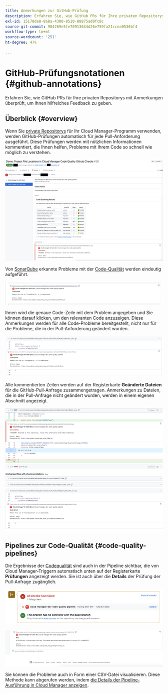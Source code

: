 ```yaml
---
title: Anmerkungen zur GitHub-Prüfung
description: Erfahren Sie, wie GitHub PRs für Ihre privaten Repositorys mit Anmerkungen überprüft, um Ihnen hilfreiches Feedback zu geben.
exl-id: 15178de8-8a8a-4300-8510-88875ad0fc8c
source-git-commit: 984269e5fe70913644d26e759fa21ccea0536bf4
workflow-type: tm+mt
source-wordcount: '251'
ht-degree: 47%

---
```



# GitHub-Prüfungsnotationen {#github-annotations}

Erfahren Sie, wie GitHub PRs für Ihre privaten Repositorys mit Anmerkungen überprüft, um Ihnen hilfreiches Feedback zu geben.

## Überblick {#overview}

Wenn Sie [private Repositorys](private-repositories.md) für Ihr Cloud Manager-Programm verwenden, werden GitHub-Prüfungen automatisch für jede Pull-Anforderung ausgeführt. Diese Prüfungen werden mit nützlichen Informationen kommentiert, die Ihnen helfen, Probleme mit Ihrem Code so schnell wie möglich zu verstehen.

![Beispiel für Anmerkungen zur GitHub-Prüfung](assets/github-check-annotations.png)

Von [SonarQube](/help/using/custom-code-quality-rules.md) erkannte Probleme mit der [Code-Qualität](/help/using/code-quality-testing.md) werden eindeutig aufgeführt.

![Beispiel für eine Anmerkung zu Code-Problemen](assets/github-check-annotations-example.png)

Ihnen wird die genaue Code-Zeile mit dem Problem angegeben und Sie können darauf klicken, um den relevanten Code anzuzeigen. Diese Anmerkungen werden für alle Code-Probleme bereitgestellt, nicht nur für die Probleme, die in der Pull-Anforderung geändert wurden.

![Beispiel für eine Anmerkung zu Code-Problemen](assets/github-check-annotations-example-code.png)

Alle kommentierten Zeilen werden auf der Registerkarte **Geänderte Dateien** für die GitHub-Pull-Anfrage zusammengetragen. Anmerkungen zu Dateien, die in der Pull-Anfrage nicht geändert wurden, werden in einem eigenen Abschnitt angezeigt.

![Beispiel für Anmerkungen auf der Registerkarte „Geänderte Dateien“](assets/github-check-annotations-files-changed.png)

## Pipelines zur Code-Qualität {#code-quality-pipelines}

Die Ergebnisse der [Codequalität](/help/using/code-quality-testing.md) sind auch in der Pipeline sichtbar, die von Cloud Manager-Triggern automatisch unten auf der Registerkarte **Prüfungen** angezeigt werden. Sie ist auch über die **Details** der Prüfung der Pull-Anfrage zugänglich.

![Beispiel für Anmerkungen](assets/github-check-annotations-code-quality.png)

![Beispiel für Anmerkungen](assets/github-check-annotations-code-quality-2.png)

Sie können die Probleme auch in Form einer CSV-Datei visualisieren. Diese Methode kann abgerufen werden, indem [die Details der Pipeline-Ausführung in Cloud Manager anzeigen](/help/using/managing-pipelines.md).
